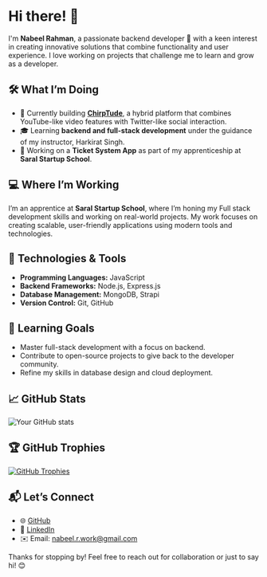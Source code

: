 # Hi there! 👋

I'm **Nabeel Rahman**, a passionate backend developer 🚀 with a keen interest in creating innovative solutions that combine functionality and user experience. I love working on projects that challenge me to learn and grow as a developer.  

## 🛠️ What I’m Doing
- 🌟 Currently building **[ChirpTude](https://github.com/iamnabeelrahman/ChirpTude)**, a hybrid platform that combines YouTube-like video features with Twitter-like social interaction.  
- 🎓 Learning **backend and full-stack development** under the guidance of my instructor, Harkirat Singh.  
- 📜 Working on a **Ticket System App** as part of my apprenticeship at **Saral Startup School**.

## 💻 Where I’m Working
I’m an apprentice at **Saral Startup School**, where I’m honing my Full stack development skills and working on real-world projects. My work focuses on creating scalable, user-friendly applications using modern tools and technologies.  

## 🚀 Technologies & Tools
- **Programming Languages:** JavaScript  
- **Backend Frameworks:** Node.js, Express.js  
- **Database Management:** MongoDB, Strapi  
- **Version Control:** Git, GitHub  

## 🌱 Learning Goals
- Master full-stack development with a focus on backend.  
- Contribute to open-source projects to give back to the developer community.  
- Refine my skills in database design and cloud deployment.

## 📈 GitHub Stats
![Your GitHub stats](https://github-readme-stats.vercel.app/api?username=iamnabeelrahman&show_icons=true&theme=radical) 

## 🏆 GitHub Trophies
[![GitHub Trophies](https://github-profile-trophy.vercel.app/?username=iamnabeelrahman&theme=radical&no-frame=true&margin-w=15&margin-h=15)](https://github.com/ryo-ma/github-profile-trophy)  

## 📬 Let’s Connect
- 🌐 [GitHub](https://github.com/iamnabeelrahman)  
- 💼 [LinkedIn](https://www.linkedin.com/in/iamnabeelrahman/)  
- ✉️ Email: [nabeel.r.work@gmail.com](mailto:nabeel.r.work@gmail.com) 


Thanks for stopping by! Feel free to reach out for collaboration or just to say hi! 😊
